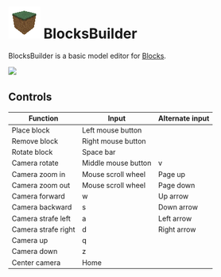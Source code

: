 # ![](icon-64.png) BlocksBuilder
BlocksBuilder is a basic model editor for [Blocks](https://github.com/rvandoosselaer/Blocks).

![](https://i.imgur.com/C9rDwgn.png)

## Controls
| Function | Input | Alternate input |
| --- | --- | --- |
| Place block | Left mouse button | |
| Remove block | Right mouse button | |
| Rotate block | Space bar | |
| Camera rotate | Middle mouse button | v |
| Camera zoom in | Mouse scroll wheel | Page up |
| Camera zoom out | Mouse scroll wheel | Page down |
| Camera forward | w | Up arrow |
| Camera backward | s | Down arrow |
| Camera strafe left | a | Left arrow |
| Camera strafe right | d | Right arrow |
| Camera up | q | |
| Camera down | z | |
| Center camera | Home | |
